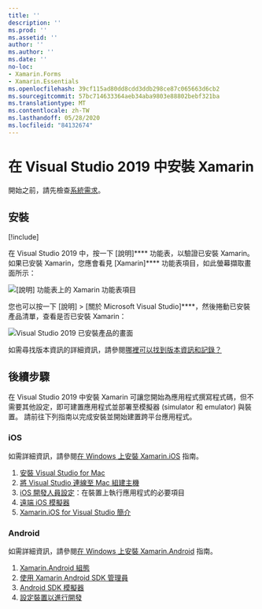 ```yaml
---
title: ''
description: ''
ms.prod: ''
ms.assetid: ''
author: ''
ms.author: ''
ms.date: ''
no-loc:
- Xamarin.Forms
- Xamarin.Essentials
ms.openlocfilehash: 39cf115ad80dd8cdd3ddb298ce87c065663d6cb2
ms.sourcegitcommit: 57bc714633364aeb34aba9803e88802bebf321ba
ms.translationtype: MT
ms.contentlocale: zh-TW
ms.lasthandoff: 05/28/2020
ms.locfileid: "84132674"
---
```

# <a name="installing-xamarin-in-visual-studio-2019"></a>在 Visual Studio 2019 中安裝 Xamarin

<a name="requirements" />

開始之前，請先檢查[系統需求](~/cross-platform/get-started/requirements.md)。

## <a name="installation"></a>安裝

[!include[](~/cross-platform/includes/install-xamarin-windows-2019.md)]

在 Visual Studio 2019 中，按一下 [說明]**** 功能表，以驗證已安裝 Xamarin。 如果已安裝 Xamarin，您應會看見 [Xamarin]**** 功能表項目，如此螢幕擷取畫面所示：

![[說明] 功能表上的 Xamarin 功能表項目](windows-images/12-xamarin-menu-item.png "[說明] 功能表上的 Xamarin 功能表項目")

您也可以按一下 [說明] > [關於 Microsoft Visual Studio]****，然後捲動已安裝產品清單，查看是否已安裝 Xamarin：

![Visual Studio 2019 已安裝產品的畫面](windows-images/13-xamarin-is-installed.png "Visual Studio 2019 已安裝產品的畫面")

如需尋找版本資訊的詳細資訊，請參閱[哪裡可以找到版本資訊和記錄？](~/cross-platform/troubleshooting/questions/version-logs.md)

## <a name="next-steps"></a>後續步驟

在 Visual Studio 2019 中安裝 Xamarin 可讓您開始為應用程式撰寫程式碼，但不需要其他設定，即可建置應用程式並部署至模擬器 (simulator 和 emulator) 與裝置。 請前往下列指南以完成安裝並開始建置跨平台應用程式。

### <a name="ios"></a>iOS

如需詳細資訊，請參閱[在 Windows 上安裝 Xamarin.iOS](~/ios/get-started/installation/windows/index.md) 指南。

1. [安裝 Visual Studio for Mac](https://docs.microsoft.com/visualstudio/mac/installation)
2. [將 Visual Studio 連線至 Mac 組建主機](~/ios/get-started/installation/windows/connecting-to-mac/index.md)
3. [iOS 開發人員設定](~/ios/get-started/installation/device-provisioning/index.md)：在裝置上執行應用程式的必要項目
4. [遠端 iOS 模擬器](~/tools/ios-simulator/index.md)
5. [Xamarin.iOS for Visual Studio 簡介](~/ios/get-started/installation/windows/introduction-to-xamarin-ios-for-visual-studio.md)

### <a name="android"></a>Android

如需詳細資訊，請參閱[在 Windows 上安裝 Xamarin.Android](~/android/get-started/installation/windows.md) 指南。

1. [Xamarin.Android 組態](~/android/get-started/installation/windows.md#configuration)
2. [使用 Xamarin Android SDK 管理員](~/android/get-started/installation/android-sdk.md?ide=vs)
3. [Android SDK 模擬器](~/android/get-started/installation/android-emulator/index.md)
4. [設定裝置以進行開發](~/android/get-started/installation/set-up-device-for-development.md)
